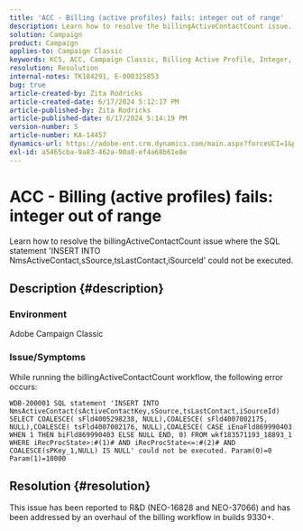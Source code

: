 ```yaml
---
title: 'ACC - Billing (active profiles) fails: integer out of range'
description: Learn how to resolve the billingActiveContactCount issue.
solution: Campaign
product: Campaign
applies-to: Campaign Classic
keywords: KCS, ACC, Campaign Classic, Billing Active Profile, Integer, out of range
resolution: Resolution
internal-notes: TK184291, E-000325853
bug: true
article-created-by: Zita Rodricks
article-created-date: 6/17/2024 5:12:17 PM
article-published-by: Zita Rodricks
article-published-date: 6/17/2024 5:14:19 PM
version-number: 5
article-number: KA-14457
dynamics-url: https://adobe-ent.crm.dynamics.com/main.aspx?forceUCI=1&pagetype=entityrecord&etn=knowledgearticle&id=881f9bbd-cc2c-ef11-840a-002248084fbb
exl-id: a5465cba-9a83-462a-90a8-ef4a68b61e8e
---
```

# ACC - Billing (active profiles) fails: integer out of range


Learn how to resolve the billingActiveContactCount issue where the SQL statement 'INSERT INTO NmsActiveContact,sSource,tsLastContact,iSourceId' could not be executed.

## Description {#description}


### Environment

Adobe Campaign Classic

### Issue/Symptoms

While running the billingActiveContactCount workflow, the following error occurs:

`WDB-200001 SQL statement 'INSERT INTO NmsActiveContact(sActiveContactKey,sSource,tsLastContact,iSourceId) SELECT COALESCE( sFld4005298238, NULL),COALESCE( sFld4007002175, NULL),COALESCE( tsFld4007002176, NULL),COALESCE( CASE iEnaFld869990403 WHEN 1 THEN biFld869990403 ELSE NULL END, 0) FROM wkf183571193_18893_1 WHERE iRecProcState>:#(1)# AND iRecProcState<=:#(2)# AND COALESCE(sPKey_1,NULL) IS NULL' could not be executed. Param(0)=0 Param(1)=10000`


## Resolution {#resolution}


This issue has been reported to R&D (NEO-16828 and NEO-37066) and has been addressed by an overhaul of the billing workflow in builds 9330+.
